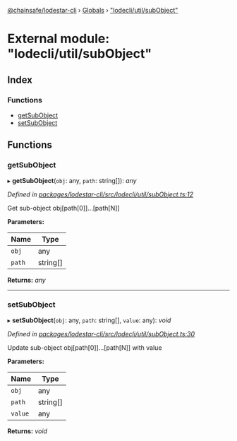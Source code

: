 [@chainsafe/lodestar-cli](../README.md) › [Globals](../globals.md) › ["lodecli/util/subObject"](_lodecli_util_subobject_.md)

# External module: "lodecli/util/subObject"

## Index

### Functions

* [getSubObject](_lodecli_util_subobject_.md#getsubobject)
* [setSubObject](_lodecli_util_subobject_.md#setsubobject)

## Functions

###  getSubObject

▸ **getSubObject**(`obj`: any, `path`: string[]): *any*

*Defined in [packages/lodestar-cli/src/lodecli/util/subObject.ts:12](https://github.com/ChainSafe/lodestar/blob/1c1c1df91/packages/lodestar-cli/src/lodecli/util/subObject.ts#L12)*

Get sub-object obj[path[0]]...[path[N]]

**Parameters:**

Name | Type |
------ | ------ |
`obj` | any |
`path` | string[] |

**Returns:** *any*

___

###  setSubObject

▸ **setSubObject**(`obj`: any, `path`: string[], `value`: any): *void*

*Defined in [packages/lodestar-cli/src/lodecli/util/subObject.ts:30](https://github.com/ChainSafe/lodestar/blob/1c1c1df91/packages/lodestar-cli/src/lodecli/util/subObject.ts#L30)*

Update sub-object obj[path[0]]...[path[N]] with value

**Parameters:**

Name | Type |
------ | ------ |
`obj` | any |
`path` | string[] |
`value` | any |

**Returns:** *void*
